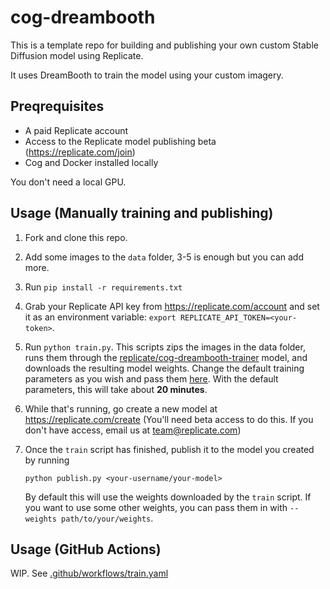 # cog-dreambooth

This is a template repo for building and publishing your own custom Stable Diffusion model using Replicate.

It uses DreamBooth to train the model using your custom imagery.

## Preqrequisites

- A paid Replicate account
- Access to the Replicate model publishing beta (https://replicate.com/join)
- Cog and Docker installed locally

You don't need a local GPU.

## Usage (Manually training and publishing)

1. Fork and clone this repo.
1. Add some images to the `data` folder, 3-5 is enough but you can add more.
1. Run `pip install -r requirements.txt`
1. Grab your Replicate API key from https://replicate.com/account and set it as an environment variable: `export REPLICATE_API_TOKEN=<your-token>`.
1. Run `python train.py`. This scripts zips the images in the data folder, runs them through the [replicate/cog-dreambooth-trainer](https://replicate.com/replicate/cog-dreambooth-trainer) model, and downloads the resulting model weights. Change the default training parameters as you wish and pass them [here](https://github.com/replicate/cog-dreambooth/blob/main/train.py#L34). With the default parameters, this will take about **20 minutes**.
1. While that's running, go create a new model at https://replicate.com/create (You'll need beta access to do this. If you don't have access, email us at team@replicate.com)
1. Once the `train` script has finished, publish it to the model you created by running

       python publish.py <your-username/your-model>

   By default this will use the weights downloaded by the `train` script. If you want to use some other weights, you can pass them in with `--weights path/to/your/weights`.

## Usage (GitHub Actions)

WIP. See [.github/workflows/train.yaml]([.github/workflows/train.yaml])
